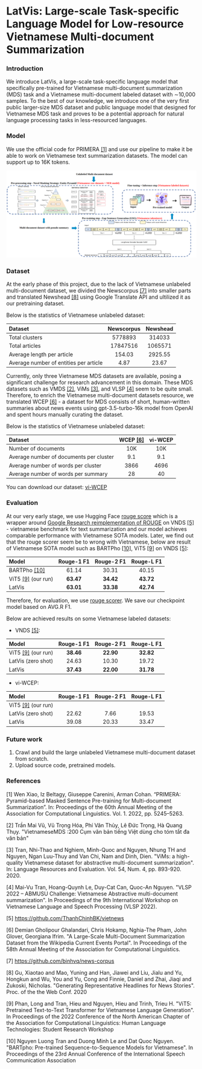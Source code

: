 # LatVis: Large-scale Task-specific Language Model for Low-resource Vietnamese Multi-document Summarization

### Introduction
We introduce LatVis, a large-scale task-specific language model that specifically pre-trained for Vietnamese multi-document summarization (MDS) task and a Vietnamese multi-document labeled dataset with ∼10,000 samples. To the best of our knowledge, we introduce one of the very first public larger-size MDS dataset and public language model that designed for Vietnamese MDS task and proves to be a potential approach for natural language processing tasks in less-resourced languages. 

### Model
We use the official code for PRIMERA [[1]](#1) and use our pipeline to make it be able to work on Vietnamese text summarization datasets. The model can support up to 16K tokens.

![image](pipeline.png)

### Dataset
At the early phase of this project, due to the lack of Vietnamese unlabeled multi-document dataset, we divided the Newscorpus [[7]](#7) into smaller parts and translated Newshead [[8]](#8) using Google Translate API and ultilized it as our pretraining dataset. 

Below is the statistics of Vietnamese unlabeled dataset: 

| Dataset | Newscorpus | Newshead | 
| :----------- | :-----------: | :-----------: | 
| Total clusters | 5778893 | 314033 | 
| Total articles | 17847516 | 1065571 | 
| Average length per article |  154.03 | 2925.55 |
| Average number of entities per article | 4.87 | 23.67 | 

Currently, only three Vietnamese MDS datasets are available, posing a significant challenge for research advancement in this domain. These MDS datasets such as VMDS [[2]](#2), ViMs [[3]](#3), and VLSP [[4]](#4) seem to be quite small. Therefore, to enrich the Vietnamese multi-document datasets resource, we translated WCEP [[6]](#6) - a dataset for MDS consists of short, human-written summaries about news events using gpt-3.5-turbo-16k model from OpenAI and spent hours manually curating the dataset. 

Below is the statistics of Vietnamese unlabeled dataset: 

| Dataset | WCEP [[6]](#6) | vi-WCEP | 
| :----------- | :-----------: | :-----------: | 
| Number of documents | 10K | 10K | 
| Average number of documents per cluster |  9.1 | 9.1 |
| Average number of words per cluster | 3866 | 4696 | 
| Average number of words per summary | 28 | 40 | 

You can download our dataset: [vi-WCEP](https://drive.google.com/drive/folders/1agrHbDDSz8HAcLmQ1cBr1SSDYTZ9jEpG?usp=drive_link)

### Evaluation

At our very early stage, we use Hugging Face [rouge score](https://huggingface.co/spaces/evaluate-metric/rouge) which is a wrapper around [Google Research reimplementation of ROUGE](https://github.com/google-research/google-research/tree/master/rouge) on VNDS [[5]](#5) - vietnamese benchmark for text summarization and our model achieves comparable performance with Vietnamese SOTA models. Later, we find out that the rouge scorer seem be to wrong with Vietnamese, below are result of Vietnamese SOTA model such as BARTPho [[10]](#10), ViT5 [[9]](#9) on VNDS [[5]](#5):

| Model | Rouge-1 F1 | Rouge-2 F1 | Rouge-L F1 | 
| :----------- | :-----------: | :-----------: | :-----------: |
| BARTPho [[10]](#10) | 61.14 | 30.31 | 40.15 |  
| ViT5 [[9]](#9) (our run) | **63.47** | **34.42** | **43.72** |  
| LatVis | __63.01__ | __33.38__ | __42.74__ | __46.38__ |

Therefore, for evaluation, we use [rouge scorer](https://github.com/pltrdy/rouge). We save our checkpoint model based on AVG.R F1.

Below are achieved results on some Vietnamese labeled datasets: 

+ VNDS [[5]](#5):

| Model | Rouge-1 F1 | Rouge-2 F1 | Rouge-L F1 | 
| :----------- | :-----------: | :-----------: | :-----------: |
| ViT5 [[9]](#9) (our run) | **38.46** | **22.90**| **32.82** |  
| LatVis (zero shot) | 24.63 | 10.30 | 19.72 |  
| LatVis | __37.43__ | __22.00__ | __31.78__ | 

+ vi-WCEP:

| Model | Rouge-1 F1 | Rouge-2 F1 | Rouge-L F1 | 
| :----------- | :-----------: | :-----------: | :-----------: |
| ViT5 [[9]](#9) (our run) |  |  |  |  
| LatVis (zero shot) | 22.62 | 7.66 | 19.53 |  
| LatVis | 39.08 | 20.33 | 33.47 | 30.96 |



### Future work

1. Crawl and build the large unlabeled Vietnamese multi-document dataset from scratch.
2. Upload source code, pretrained models.

    
### References
<a id="1">[1]</a> Wen Xiao, Iz Beltagy, Giuseppe Carenini, Arman Cohan. “PRIMERA: Pyramid-based Masked Sentence Pre-training for Multi-document Summarization”. In: Proceedings of the 60th Annual Meeting of the Association for Computational Linguistics. Vol. 1. 2022, pp. 5245–5263.

<a id="2">[2]</a> Trần Mai Vũ, Vũ Trọng Hóa, Phí Văn Thủy, Lê Đức Trọng, Hà Quang Thụy. "VietnameseMDS
:200 Cụm văn bản tiếng Việt dùng cho tóm tắt đa văn bản"


<a id="3">[3]</a> Tran, Nhi-Thao and Nghiem, Minh-Quoc and Nguyen, Nhung TH and Nguyen, Ngan Luu-Thuy and Van Chi, Nam and Dinh, Dien. "ViMs: a high-quality Vietnamese dataset for abstractive multi-document summarization". In: Language Resources and Evaluation. Vol. 54, Num. 4, pp. 893-920. 2020.

<a id="4">[4]</a> Mai-Vu Tran, Hoang-Quynh Le, Duy-Cat Can, Quoc-An Nguyen. "VLSP 2022 – ABMUSU Challenge: Vietnamese Abstractive multi-document summarization". In Proceedings of the 9th International Workshop on Vietnamese Language and Speech Processing (VLSP 2022).

<a id="5">[5]</a> https://github.com/ThanhChinhBK/vietnews

<a id="6">[6]</a> Demian Gholipour Ghalandari, Chris Hokamp, Nghia-The Pham, John Glover, Georgiana Ifrim. "A Large-Scale Multi-Document Summarization Dataset from the Wikipedia Current Events Portal". In Proceedings of the 58th Annual Meeting of the Association for Computational Linguistics.

<a id="7">[7]</a> https://github.com/binhvq/news-corpus

<a id="8">[8]</a> Gu, Xiaotao and Mao, Yuning and Han, Jiawei and Liu, Jialu and Yu, Hongkun and Wu, You and Yu, Cong and Finnie, Daniel and Zhai, Jiaqi and Zukoski, Nicholas. "Generating Representative Headlines for News Stories". Proc. of the the Web Conf. 2020

<a id="9">[9]</a> Phan, Long and Tran, Hieu and Nguyen, Hieu and Trinh, Trieu H. "ViT5: Pretrained Text-to-Text Transformer for Vietnamese Language Generation". In Proceedings of the 2022 Conference of the North American Chapter of the Association for Computational Linguistics: Human Language Technologies: Student Research Workshop

<a id="10">[10]</a> Nguyen Luong Tran and Duong Minh Le and Dat Quoc Nguyen. "BARTpho: Pre-trained Sequence-to-Sequence Models for Vietnamese". In Proceedings of the 23rd Annual Conference of the International Speech Communication Association